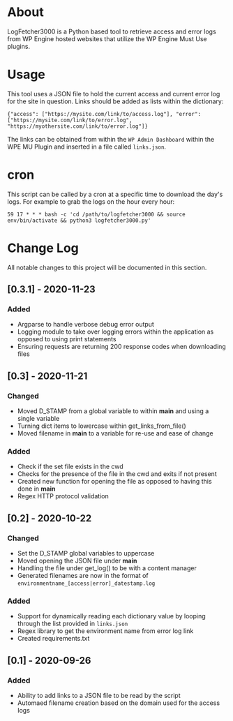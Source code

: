 # About
LogFetcher3000 is a Python based tool to retrieve access and error logs from WP Engine hosted websites that utilize the WP Engine Must Use plugins.

# Usage
This tool uses a JSON file to hold the current access and current error log for the site in question. Links should be added as lists within the dictionary: 

```
{"access": ["https://mysite.com/link/to/access.log"], "error": ["https://mysite.com/link/to/error.log", "https://myothersite.com/link/to/error.log"]}
```

The links can be obtained from within the `WP Admin Dashboard` within the WPE MU Plugin and inserted in a file called `links.json`.

# cron
This script can be called by a cron at a specific time  to download the day's logs. For example to grab the logs on the hour every hour:

```
59 17 * * * bash -c 'cd /path/to/logfetcher3000 && source env/bin/activate && python3 logfetcher3000.py'
```

# Change Log
All notable changes to this project will be documented in this section.

## [0.3.1] - 2020-11-23
### Added
- Argparse to handle verbose debug error output
- Logging module to take over logging errors within the application as opposed to using print statements
- Ensuring requests are returning 200 response codes when downloading files
## [0.3] - 2020-11-21
### Changed
- Moved D_STAMP from a global variable to within __main__ and using a single variable
- Turning dict items to lowercase within get_links_from_file()
- Moved filename in __main__ to a variable for re-use and ease of change
### Added
- Check if the set file exists in the cwd
- Checks for the presence of the file in the cwd and exits if not present
- Created new function for opening the file as opposed to having this done in __main__
- Regex HTTP protocol validation
## [0.2] - 2020-10-22
### Changed
- Set the D_STAMP global variables to uppercase
- Moved opening the JSON file under __main__
- Handling the file under get_log() to be with a content manager
- Generated filenames are now in the format of `environmentname_[access|error]_datestamp.log`
### Added
- Support for dynamically reading each dictionary value by looping through the list provided in `links.json`
- Regex library to get the environment name from error log link
- Created requirements.txt
## [0.1] - 2020-09-26
### Added
- Ability to add links to a JSON file to be read by the script
- Automaed filename creation based on the domain used for the access logs
